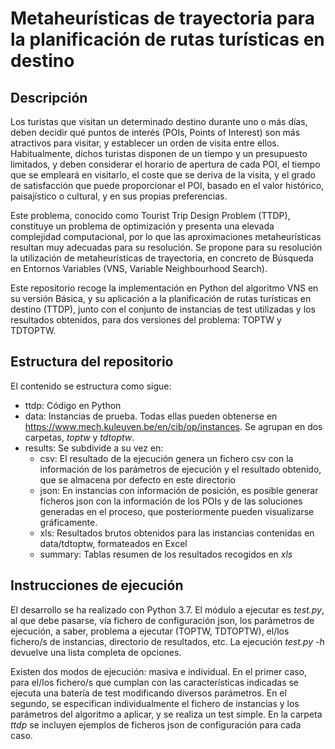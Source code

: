 # Metaheurísticas de trayectoria para la planificación de rutas turísticas en destino

## Descripción

Los turistas que visitan un determinado destino durante uno o más días, deben decidir qué puntos de interés (POIs, Points of Interest) son más atractivos para visitar, y establecer un orden de visita entre ellos. Habitualmente, dichos turistas disponen de un tiempo y un presupuesto limitados, y deben considerar el horario de apertura de cada POI, el tiempo que se empleará en visitarlo, el coste que se deriva de la visita, y el grado de satisfacción que puede proporcionar el POI, basado en el valor histórico, paisajístico o cultural, y en sus propias preferencias. 

Este problema, conocido como Tourist Trip Design Problem (TTDP), constituye un problema de optimización y presenta una elevada complejidad computacional, por lo que las aproximaciones metaheurísticas resultan muy adecuadas para su resolución. Se propone para su resolución la utilización de metaheurísticas de trayectoria, en concreto de Búsqueda en Entornos Variables (VNS, Variable Neighbourhood Search).

Este repositorio recoge la implementación en Python del algoritmo VNS en su versión Básica, y su aplicación a la planificación de rutas turísticas en destino (TTDP), junto con el conjunto de instancias de test utilizadas y los resultados obtenidos, para dos versiones del problema: TOPTW y TDTOPTW.

## Estructura del repositorio

El contenido se estructura como sigue:

* ttdp: Código en Python
* data: Instancias de prueba. Todas ellas pueden obtenerse en https://www.mech.kuleuven.be/en/cib/op/instances. Se agrupan en dos carpetas, *toptw* y *tdtoptw*.
* results: Se subdivide a su vez en:
   * csv: El resultado de la ejecución genera un fichero csv con la información de los parámetros de ejecución y el resultado obtenido, que se almacena por defecto en este directorio
   * json: En instancias con información de posición, es posible generar ficheros json con la información de los POIs y de las soluciones generadas en el proceso, que posteriormente pueden visualizarse gráficamente.
   * xls: Resultados brutos obtenidos para las instancias contenidas en data/tdtoptw, formateados en Excel
   * summary: Tablas resumen de los resultados recogidos en *xls*


## Instrucciones de ejecución

El desarrollo se ha realizado con Python 3.7. El módulo a ejecutar es *test.py*, al que debe pasarse, vía fichero de configuración json, los parámetros de ejecución, a saber,   problema a ejecutar (TOPTW, TDTOPTW), el/los fichero/s de instancias, directorio de resultados, etc. La ejecución *test.py -h* devuelve una lista completa de opciones.

Existen dos modos de ejecución: masiva e individual. En el primer caso, para el/los fichero/s que cumplan con las características indicadas se ejecuta una batería de test modificando diversos parámetros. En el segundo, se especifican individualmente el fichero de instancias y los parámetros del algoritmo a aplicar, y se realiza un test simple. En la carpeta *ttdp* se incluyen ejemplos de ficheros json de configuración para cada caso.

